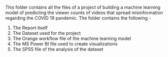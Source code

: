 This folder contains all the files of a project of building a machine learning model of predicting the viewer counts of videos that spread misinformation regarding
the COVID 19 pandemic. The folder contains the following - 
1. The Report itself
2. The Dataset used for the project
3. The Orange workflow file of the machine learning model
4. The MS Power BI file used to create visualizations
5. The SPSS file of the analysis of the dataset

